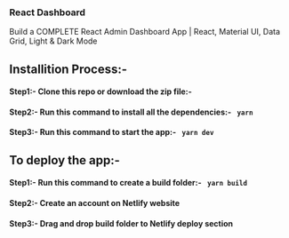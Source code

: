 ### React Dashboard

Build a COMPLETE React Admin Dashboard App | React, Material UI, Data Grid, Light & Dark Mode


<h2>Installition Process:-</h2>
<h4>Step1:- Clone this repo or download the zip file:- </h4>
  
<h4>Step2:- Run this command to install all the dependencies:- <code> yarn </code>  </h4>

<h4>Step3:- Run this command to start the app:- <code> yarn dev </code> </h4>

<h2>To deploy the app:-</h2>
<h4>Step1:- Run this command to create a build folder:- <code> yarn build </code></h4>
<h4>Step2:- Create an account on Netlify website</h4>
<h4>Step3:- Drag and drop build folder to Netlify deploy section</h4>
